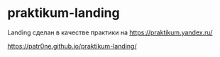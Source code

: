 # praktikum-landing

Landing сделан в качестве практики на https://praktikum.yandex.ru/


https://patr0ne.github.io/praktikum-landing/
